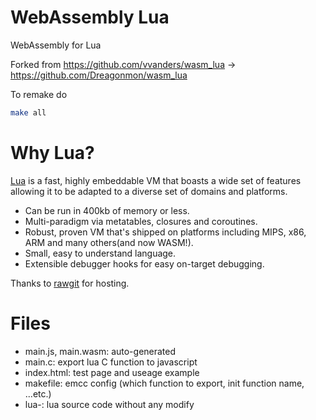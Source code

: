 # WebAssembly Lua

WebAssembly for Lua



Forked from https://github.com/vvanders/wasm_lua -> https://github.com/Dreagonmon/wasm_lua



To remake do

```sh
make all
```

# Why Lua?

[Lua](https://en.wikipedia.org/wiki/Lua_(programming_language)) is a fast, highly embeddable VM that boasts a wide set of features allowing it to be adapted to a diverse set of domains and platforms.

* Can be run in 400kb of memory or less.
* Multi-paradigm via metatables, closures and coroutines.
* Robust, proven VM that's shipped on platforms including MIPS, x86, ARM and many others(and now WASM!).
* Small, easy to understand language.
* Extensible debugger hooks for easy on-target debugging.

Thanks to [rawgit](http://rawgit.com/) for hosting.

# Files

- main.js, main.wasm: auto-generated
- main.c: export lua C function to javascript
- index.html: test page and useage example
- makefile: emcc config (which function to export, init function name, ...etc.)
- lua-: lua source code without any modify
